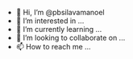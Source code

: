 - 👋 Hi, I’m @pbsilavamanoel
- 👀 I’m interested in ...
- 🌱 I’m currently learning ...
- 💞️ I’m looking to collaborate on ...
- 📫 How to reach me ...

<!---
pbsilavamanoel/pbsilavamanoel is a ✨ special ✨ repository because its `README.md` (this file) appears on your GitHub profile.
You can click the Preview link to take a look at your changes.
--->
